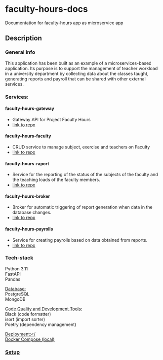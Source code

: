 # faculty-hours-docs
Documentation for faculty-hours app as microservice app

## Description
### General info
This application has been built as an example of a microservices-based application. Its purpose is to support the management of teacher workload in a university department by collecting data about the classes taught, generating reports and payroll that can be shared with other external services.

### Services:
#### faculty-hours-gateway
 - Gateway API for Project Faculty Hours
 - [link to repo](https://github.com/adamj2k/faculty-hours-gateway)
####  faculty-hours-faculty
 - CRUD service to manage subject, exercise and teachers on Faculty
 -  [link to repo](https://github.com/adamj2k/faculty-hours-faculty)
#### faculty-hours-raport
 - Service for the reporting of the status of the subjects of the faculty and the teaching loads of the faculty members.
 - [link to repo](https://github.com/adamj2k/faculty-hours-raport)
#### faculty-hours-broker
 - Broker for automatic triggering of report generation when data in the database changes.
 - [link to repo](https://github.com/adamj2k/faculty-hours-broker)
#### faculty-hours-payrolls
 - Service for creating payrolls based on data obtained from reports.
 - [link to repo](https://github.com/adamj2k/faculty-hours-payrolls)

### Tech-stack
Python 3.11  
FastAPI  
Pandas  
  
<u>Database:</u>  
PostgreSQL  
MongoDB  
  
<u>Code Quality and Development Tools:</u>  
Black (code formatter)  
isort (import sorter)  
Poetry (dependency management)  
  
<u>Deployment:</<u>  
Docker Compose (local)  


### Setup
